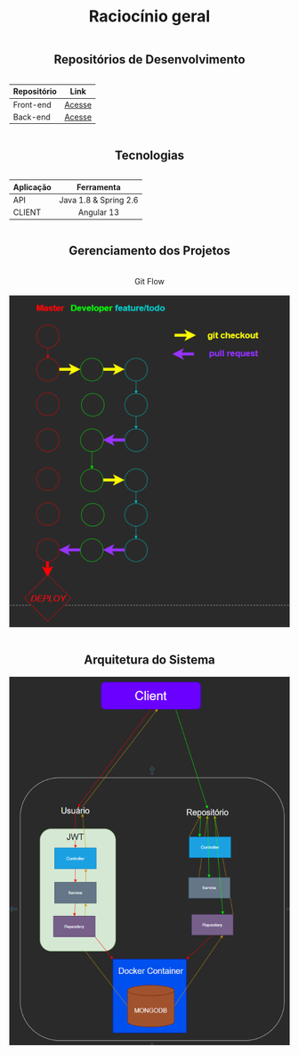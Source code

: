 <div style="display:flex; justify-content:center; align-items:center; flex-direction: column;">

# Raciocínio geral

## Repositórios de Desenvolvimento

| Repositório              |      Link          |
| :-------------------- | :-----------------------: |
| Front-end        |      <a href="https://github.com/pedroluiznogueira/sps-api">Acesse</a>        |
|   Back-end|     <a href="https://github.com/pedroluiznogueira/sps-ng">Acesse</a>          |

## Tecnologias

| Aplicação              |      Ferramenta          |
| :-------------------- | :-----------------------: |
| API        |      Java 1.8 & Spring 2.6           |
|   CLIENT|     Angular 13          |

## Gerenciamento dos Projetos
<br>
    Git Flow
<br>
<br>

<img src="architecture\gitflow\gitflow.png">

<br>

## Arquitetura do Sistema

<img src="architecture\diagram\architecture.png">

</div>
